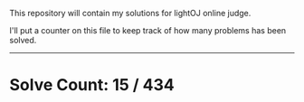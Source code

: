 This repository will contain my solutions for lightOJ online judge.

I'll put a counter on this file to keep track of how many problems has been solved.

---
# Solve Count: 15 / 434
